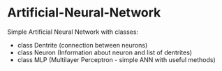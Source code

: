 # Artificial-Neural-Network

Simple Artificial Neural Network with classes:
- class Dentrite (connection between neurons)
- class Neuron (Information about neuron and list of dentrites)
- class MLP (Multilayer Perceptron - simple ANN with useful methods)
